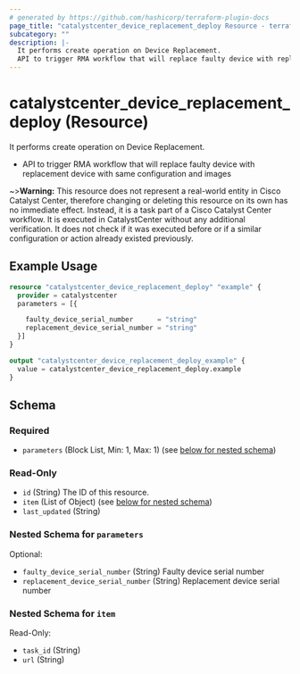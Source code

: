 ```yaml
---
# generated by https://github.com/hashicorp/terraform-plugin-docs
page_title: "catalystcenter_device_replacement_deploy Resource - terraform-provider-catalystcenter"
subcategory: ""
description: |-
  It performs create operation on Device Replacement.
  API to trigger RMA workflow that will replace faulty device with replacement device with same configuration and images
---
```


# catalystcenter_device_replacement_deploy (Resource)

It performs create operation on Device Replacement.

- API to trigger RMA workflow that will replace faulty device with replacement device with same configuration and images


~>**Warning:**
This resource does not represent a real-world entity in Cisco Catalyst Center, therefore changing or deleting this resource on its own has no immediate effect.
Instead, it is a task part of a Cisco Catalyst Center workflow. It is executed in CatalystCenter without any additional verification. It does not check if it was executed before or if a similar configuration or action already existed previously.

## Example Usage

```terraform
resource "catalystcenter_device_replacement_deploy" "example" {
  provider = catalystcenter
  parameters = [{

    faulty_device_serial_number      = "string"
    replacement_device_serial_number = "string"
  }]
}

output "catalystcenter_device_replacement_deploy_example" {
  value = catalystcenter_device_replacement_deploy.example
}
```

<!-- schema generated by tfplugindocs -->
## Schema

### Required

- `parameters` (Block List, Min: 1, Max: 1) (see [below for nested schema](#nestedblock--parameters))

### Read-Only

- `id` (String) The ID of this resource.
- `item` (List of Object) (see [below for nested schema](#nestedatt--item))
- `last_updated` (String)

<a id="nestedblock--parameters"></a>
### Nested Schema for `parameters`

Optional:

- `faulty_device_serial_number` (String) Faulty device serial number
- `replacement_device_serial_number` (String) Replacement device serial number


<a id="nestedatt--item"></a>
### Nested Schema for `item`

Read-Only:

- `task_id` (String)
- `url` (String)
